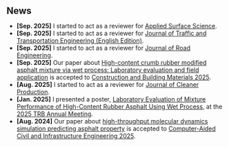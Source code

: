 <h2 style="margin: 60px 0px 10px;">News</h2>

<ul>
<li><strong>[Sep. 2025]</strong> I started to act as a reviewer for <a href="https://www.sciencedirect.com/journal/applied-surface-science">Applied Surface Science</a>.</li>
<li><strong>[Sep. 2025]</strong> I started to act as a reviewer for <a href="https://jtte.chd.edu.cn/">
Journal of Traffic and Transportation Engineering (English Edition)</a>.</li>
<li><strong>[Sep. 2025]</strong> I started to act as a reviewer for <a href="https://www.sciencedirect.com/journal/journal-of-road-engineering">
Journal of Road Engineering</a>.</li>
<li><strong>[Sep. 2025]</strong> Our paper about <a href="https://doi.org/10.1016/j.conbuildmat.2025.143438">High-content crumb rubber modified asphalt mixture via wet process: Laboratory evaluation and field application</a> is accepted to <a href="https://www.sciencedirect.com/journal/construction-and-building-materials">Construction and Building Materials 2025</a>.</li>
<li><strong>[Aug. 2025]</strong> I started to act as a reviewer for <a href="https://www.sciencedirect.com/journal/journal-of-cleaner-production">
Journal of Cleaner Production</a>.</li>
<li><strong>[Jan. 2025]</strong> I presented a poster, <a href="./publications/">Laboratory Evaluation of Mixture Performance of High-Content Rubber Asphalt Using Wet Process</a>, at the <a href="https://www.nationalacademies.org/event/885_01-2025_2025-trb-annual-meeting">2025 TRB Annual Meeting</a>.</li>
<li><strong>[Aug. 2024]</strong> Our paper about <a href="https://onlinelibrary.wiley.com/doi/full/10.1111/mice.13325">high-throughput molecular dynamics simulation predicting asphalt property</a> is accepted to <a href="https://cvpr.thecvf.com/">Computer-Aided Civil and Infrastructure Engineering 2025</a>.</li>
</ul>
